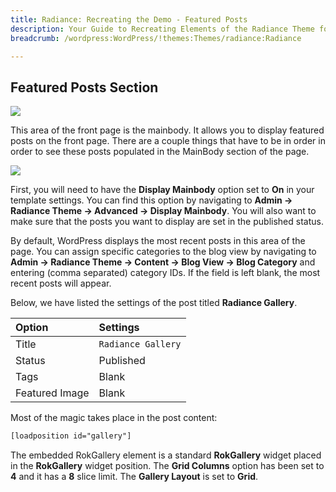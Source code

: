 ```yaml
---
title: Radiance: Recreating the Demo - Featured Posts
description: Your Guide to Recreating Elements of the Radiance Theme for WordPress
breadcrumb: /wordpress:WordPress/!themes:Themes/radiance:Radiance

---
```


Featured Posts Section
-----

![][demo]

This area of the front page is the mainbody. It allows you to display featured posts on the front page. There are a couple things that have to be in order in order to see these posts populated in the MainBody section of the page.

![][mainbody]

First, you will need to have the **Display Mainbody** option set to **On** in your template settings. You can find this option by navigating to **Admin -> Radiance Theme -> Advanced -> Display Mainbody**. You will also want to make sure that the posts you want to display are set in the published status.

By default, WordPress displays the most recent posts in this area of the page. You can assign specific categories to the blog view by navigating to **Admin -> Radiance Theme -> Content -> Blog View -> Blog Category** and entering (comma separated) category IDs. If the field is left blank, the most recent posts will appear. 

Below, we have listed the settings of the post titled **Radiance Gallery**.

| Option         | Settings           |
| :------------- | :----------------- |
| Title          | `Radiance Gallery` |
| Status         | Published          |
| Tags           | Blank              |
| Featured Image | Blank              |


Most of the magic takes place in the post content:

~~~ .html
[loadposition id="gallery"] 
~~~ 

The embedded RokGallery element is a standard **RokGallery** widget placed in the **RokGallery** widget position. The **Grid Columns** option has been set to **4** and it has a **8** slice limit. The **Gallery Layout** is set to **Grid**.

[demo]: assets/demo_7.jpeg
[mainbody]: assets/mainbody.jpg
